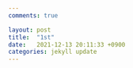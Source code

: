 ```yaml
---
comments: true

layout: post
title:  "1st"
date:   2021-12-13 20:11:33 +0900
categories: jekyll update
---
```




[jekyll-docs]: https://jekyllrb.com/docs/home
[jekyll-gh]:   https://github.com/jekyll/jekyll
[jekyll-talk]: https://talk.jekyllrb.com/
